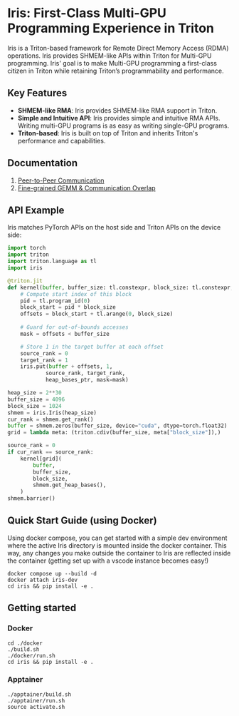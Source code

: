 # Iris: First-Class Multi-GPU Programming Experience in Triton

Iris is a Triton-based framework for Remote Direct Memory Access (RDMA) operations. Iris provides SHMEM-like APIs within Triton for Multi-GPU programming. Iris' goal is to make Multi-GPU programming a first-class citizen in Triton while retaining Triton’s programmability and performance.

## Key Features

- **SHMEM-like RMA**: Iris provides SHMEM-like RMA support in Triton.
- **Simple and Intuitive API**: Iris provides simple and intuitive RMA APIs. Writing multi-GPU programs is as easy as writing single-GPU programs.
- **Triton-based**: Iris is built on top of Triton and inherits Triton's performance and capabilities.

## Documentation

1. [Peer-to-Peer Communication](./docs/P2P.md)
2. [Fine-grained GEMM & Communication Overlap](./docs/FINEGRAINED_OVERLAP.md)

## API Example

Iris matches PyTorch APIs on the host side and Triton APIs on the device side:
```python
import torch
import triton
import triton.language as tl
import iris

@triton.jit
def kernel(buffer, buffer_size: tl.constexpr, block_size: tl.constexpr, heap_bases_ptr):
    # Compute start index of this block
    pid = tl.program_id(0)
    block_start = pid * block_size
    offsets = block_start + tl.arange(0, block_size)
    
    # Guard for out-of-bounds accesses
    mask = offsets < buffer_size

    # Store 1 in the target buffer at each offset
    source_rank = 0
    target_rank = 1
    iris.put(buffer + offsets, 1,
            source_rank, target_rank,
            heap_bases_ptr, mask=mask)

heap_size = 2**30
buffer_size = 4096
block_size = 1024
shmem = iris.Iris(heap_size)
cur_rank = shmem.get_rank()
buffer = shmem.zeros(buffer_size, device="cuda", dtype=torch.float32)
grid = lambda meta: (triton.cdiv(buffer_size, meta["block_size"]),)

source_rank = 0
if cur_rank == source_rank:
    kernel[grid](
        buffer,
        buffer_size,
        block_size,
        shmem.get_heap_bases(),
    )
shmem.barrier() 
```

## Quick Start Guide (using Docker)

Using docker compose, you can get started with a simple dev environment where the active Iris directory is mounted inside the docker container. This way, any changes you make outside the container to Iris are reflected inside the container (getting set up with a vscode instance becomes easy!)

```shell
docker compose up --build -d
docker attach iris-dev
cd iris && pip install -e .
```

## Getting started

### Docker

```shell
cd ./docker
./build.sh
./docker/run.sh
cd iris && pip install -e .
```

### Apptainer
```shell
./apptainer/build.sh
./apptainer/run.sh
source activate.sh
```